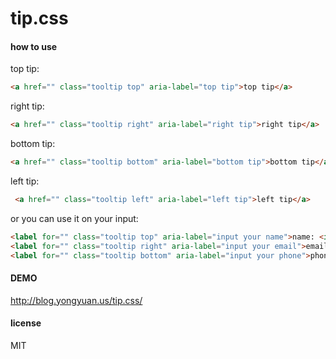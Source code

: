 # tip.css

#### how to use

top tip:

```html
<a href="" class="tooltip top" aria-label="top tip">top tip</a>
```

right tip:

```html
<a href="" class="tooltip right" aria-label="right tip">right tip</a>
```

bottom tip:

```html
<a href="" class="tooltip bottom" aria-label="bottom tip">bottom tip</a>
```

left tip:

```html
 <a href="" class="tooltip left" aria-label="left tip">left tip</a>
```

or you can use it on your input:

```html
<label for="" class="tooltip top" aria-label="input your name">name: <input type="text" placeholder="top tip"></label>
<label for="" class="tooltip right" aria-label="input your email">email: <input type="text" palceholder="right tip"></label>
<label for="" class="tooltip bottom" aria-label="input your phone">phone: <input type="text" placeholder="bottom tip"></label>
```

#### DEMO

http://blog.yongyuan.us/tip.css/

#### license
MIT


